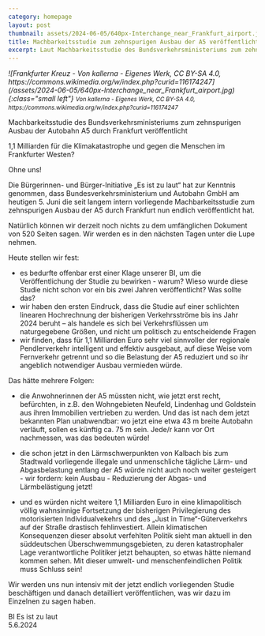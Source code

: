 ```yaml
---
category: homepage
layout: post
thumbnail: assets/2024-06-05/640px-Interchange_near_Frankfurt_airport.jpg
title: Machbarkeitsstudie zum zehnspurigen Ausbau der A5 veröffentlicht
excerpt: Laut Machbarkeitsstudie des Bundsverkehrsministeriums zum zehnspurigen Ausbau der Autobahn A5 durch Frankfurt sollen 1,1 Milliarden zur anfeuerung der Klimakatastrophe und gegen die Menschen im Frankfurter Westen investiert werden
---
```


<em class="small left">
![Frankfurter Kreuz - Von kallerna - Eigenes Werk, CC BY-SA 4.0, https://commons.wikimedia.org/w/index.php?curid=116174247](/assets/2024-06-05/640px-Interchange_near_Frankfurt_airport.jpg){:class="small left"}
<small>Von kallerna - Eigenes Werk, CC BY-SA 4.0, https://commons.wikimedia.org/w/index.php?curid=116174247</small>
</em>

Machbarkeitsstudie des Bundsverkehrsministeriums zum zehnspurigen Ausbau der Autobahn A5 durch Frankfurt veröffentlicht

1,1 Milliarden für die Klimakatastrophe und gegen die Menschen im Frankfurter Westen?

Ohne uns!

Die Bürgerinnen- und Bürger-Initiative „Es ist zu laut“ hat zur Kenntnis genommen, dass Bundesverkehrsministerium und Autobahn GmbH am heutigen 5. Juni die seit langem intern vorliegende Machbarkeitsstudie zum zehnspurigen Ausbau der A5 durch Frankfurt nun endlich veröffentlicht hat.

Natürlich können wir derzeit noch nichts zu dem umfänglichen Dokument von 520 Seiten sagen.
Wir werden es in den nächsten Tagen unter die Lupe nehmen.

Heute stellen wir fest:

- es bedurfte offenbar erst einer Klage unserer BI, um die Veröffentlichung der Studie zu bewirken - warum? Wieso wurde diese Studie nicht schon vor ein bis zwei Jahren veröffentlicht? Was sollte das?
- wir haben den ersten Eindruck, dass die Studie auf einer schlichten linearen Hochrechnung der bisherigen Verkehrsströme bis ins Jahr 2024 beruht – als handele es sich bei Verkehrsflüssen um naturgegebene Größen, und nicht um politisch zu entscheidende Fragen
- wir finden, dass für 1,1 Milliarden Euro sehr viel sinnvoller der regionale Pendlerverkehr intelligent und effektiv ausgebaut, auf diese Weise vom Fernverkehr getrennt und so die Belastung der A5 reduziert und so ihr angeblich notwendiger Ausbau vermieden würde.

Das hätte mehrere Folgen:

- die Anwohnerinnen der A5 müssten nicht, wie jetzt erst recht, befürchten, in z.B. den Wohngebieten Neufeld, Lindenhag und Goldstein aus ihren Immobilien vertrieben zu werden. Und das ist nach dem jetzt bekannten Plan unabwendbar: wo jetzt eine etwa 43 m breite Autobahn verläuft, sollen es künftig ca. 75 m sein. Jede/r kann vor Ort nachmessen, was das bedeuten würde!

- die schon jetzt in den Lärmschwerpunkten von Kalbach bis zum Stadtwald vorliegende illegale und unmenschliche tägliche Lärm- und Abgasbelastung entlang der A5 würde nicht auch noch weiter gesteigert - wir fordern: kein Ausbau - Reduzierung der Abgas- und Lärmbelästigung jetzt!

- und es würden nicht weitere 1,1 Milliarden Euro in eine klimapolitisch völlig wahnsinnige Fortsetzung der bisherigen Privilegierung des motorisierten Individualvekehrs und des „Just in Time“-Güterverkehrs auf der Straße drastisch fehlinvestiert. Allein klimatischen Konsequenzen dieser absolut verfehlten Politik sieht man aktuell in den süddeutschen Überschwemmungsgebieten, zu deren katastrophaler Lage verantwortliche Politiker jetzt behaupten, so etwas hätte niemand kommen sehen. Mit dieser umwelt- und menschenfeindlichen Politik muss Schluss sein!

Wir werden uns nun intensiv mit der jetzt endlich vorliegenden Studie beschäftigen und danach detailliert veröffentlichen, was wir dazu im Einzelnen zu sagen haben.

BI Es ist zu laut\
5.6.2024
